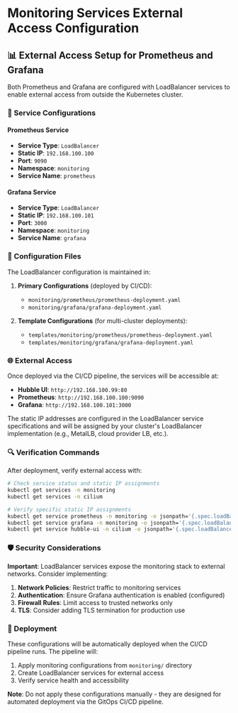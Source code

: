 # Monitoring Services External Access Configuration

## 📊 External Access Setup for Prometheus and Grafana

Both Prometheus and Grafana are configured with LoadBalancer services to enable external access from outside the Kubernetes cluster.

### 🔧 Service Configurations

#### Prometheus Service
- **Service Type**: `LoadBalancer`
- **Static IP**: `192.168.100.100`
- **Port**: `9090`
- **Namespace**: `monitoring`
- **Service Name**: `prometheus`

#### Grafana Service  
- **Service Type**: `LoadBalancer`
- **Static IP**: `192.168.100.101`
- **Port**: `3000`
- **Namespace**: `monitoring`
- **Service Name**: `grafana`

### 📁 Configuration Files

The LoadBalancer configuration is maintained in:

1. **Primary Configurations** (deployed by CI/CD):
   - `monitoring/prometheus/prometheus-deployment.yaml`
   - `monitoring/grafana/grafana-deployment.yaml`

2. **Template Configurations** (for multi-cluster deployments):
   - `templates/monitoring/prometheus/prometheus-deployment.yaml`
   - `templates/monitoring/grafana/grafana-deployment.yaml`

### 🌐 External Access

Once deployed via the CI/CD pipeline, the services will be accessible at:

- **Hubble UI**: `http://192.168.100.99:80`
- **Prometheus**: `http://192.168.100.100:9090`
- **Grafana**: `http://192.168.100.101:3000`

The static IP addresses are configured in the LoadBalancer service specifications and will be assigned by your cluster's LoadBalancer implementation (e.g., MetalLB, cloud provider LB, etc.).

### 🔍 Verification Commands

After deployment, verify external access with:

```bash
# Check service status and static IP assignments
kubectl get services -n monitoring
kubectl get services -n cilium

# Verify specific static IP assignments
kubectl get service prometheus -n monitoring -o jsonpath='{.spec.loadBalancerIP}'
kubectl get service grafana -n monitoring -o jsonpath='{.spec.loadBalancerIP}'
kubectl get service hubble-ui -n cilium -o jsonpath='{.spec.loadBalancerIP}'
```

### 🛡️ Security Considerations

**Important**: LoadBalancer services expose the monitoring stack to external networks. Consider implementing:

1. **Network Policies**: Restrict traffic to monitoring services
2. **Authentication**: Ensure Grafana authentication is enabled (configured)
3. **Firewall Rules**: Limit access to trusted networks only
4. **TLS**: Consider adding TLS termination for production use

### 🚀 Deployment

These configurations will be automatically deployed when the CI/CD pipeline runs. The pipeline will:

1. Apply monitoring configurations from `monitoring/` directory
2. Create LoadBalancer services for external access
3. Verify service health and accessibility

**Note**: Do not apply these configurations manually - they are designed for automated deployment via the GitOps CI/CD pipeline.
